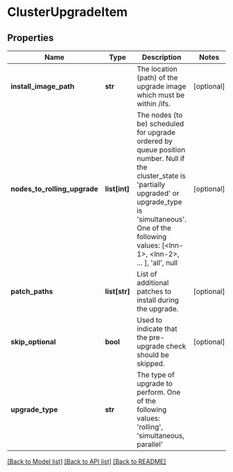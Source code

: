 # ClusterUpgradeItem

## Properties
Name | Type | Description | Notes
------------ | ------------- | ------------- | -------------
**install_image_path** | **str** | The location (path) of the upgrade image which must be within /ifs. | [optional] 
**nodes_to_rolling_upgrade** | **list[int]** | The nodes (to be) scheduled for upgrade ordered by queue position number. Null if the cluster_state is &#39;partially upgraded&#39; or upgrade_type is &#39;simultaneous&#39;. One of the following values: [&lt;lnn-1&gt;, &lt;lnn-2&gt;, ... ], &#39;all&#39;, null | [optional] 
**patch_paths** | **list[str]** | List of additional patches to install during the upgrade. | [optional] 
**skip_optional** | **bool** | Used to indicate that the pre-upgrade check should be skipped. | [optional] 
**upgrade_type** | **str** | The type of upgrade to perform. One of the following values: &#39;rolling&#39;, &#39;simultaneous, parallel&#39; | 

[[Back to Model list]](../README.md#documentation-for-models) [[Back to API list]](../README.md#documentation-for-api-endpoints) [[Back to README]](../README.md)


